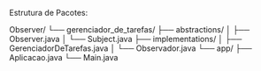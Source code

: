 Estrutura de Pacotes: 

Observer/
 └── gerenciador_de_tarefas/
     ├── abstractions/
     │   ├── Observer.java
     │   └── Subject.java
     ├── implementations/
     │   ├── GerenciadorDeTarefas.java
     │   └── Observador.java
     └── app/
         ├── Aplicacao.java
         └── Main.java
